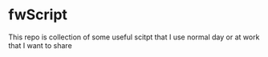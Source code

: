# fwScript
This repo is collection of some useful scitpt that I use normal day or at work that I want to share
